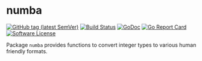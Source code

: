 # numba

[![GitHub tag (latest SemVer)](https://img.shields.io/github/tag/syntaqx/numba.svg)](https://github.com/syntaqx/numba/releases/latest)
[![Build Status](https://travis-ci.org/syntaqx/numba.svg?branch=master)](https://travis-ci.org/syntaqx/numba)
[![GoDoc](https://godoc.org/github.com/syntaqx/numba?status.svg)](https://godoc.org/github.com/syntaqx/numba)
[![Go Report Card](https://goreportcard.com/badge/github.com/syntaqx/numba)](https://goreportcard.com/report/github.com/syntaqx/numba)
[![Software License](https://img.shields.io/github/license/syntaqx/numba.svg)](LICENSE)

Package `numba` provides functions to convert integer types to various human
friendly formats.
